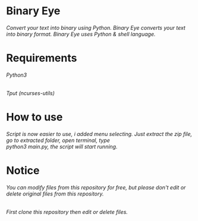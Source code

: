 # Binary Eye
###### Convert your text into binary using Python. Binary Eye converts your text into binary format. Binary Eye uses Python & shell language.

# Requirements
###### Python3
###### Tput (ncurses-utils)

# How to use
###### Script is now easier to use, i added menu selecting. Just extract the zip file, go to extracted folder, open terminal, type <br> python3 main.py, the script will start running.

# Notice
###### You can modify files from this repository for free, but please don't edit or delete original files from this repository.
###### First clone this repository then edit or delete files.
